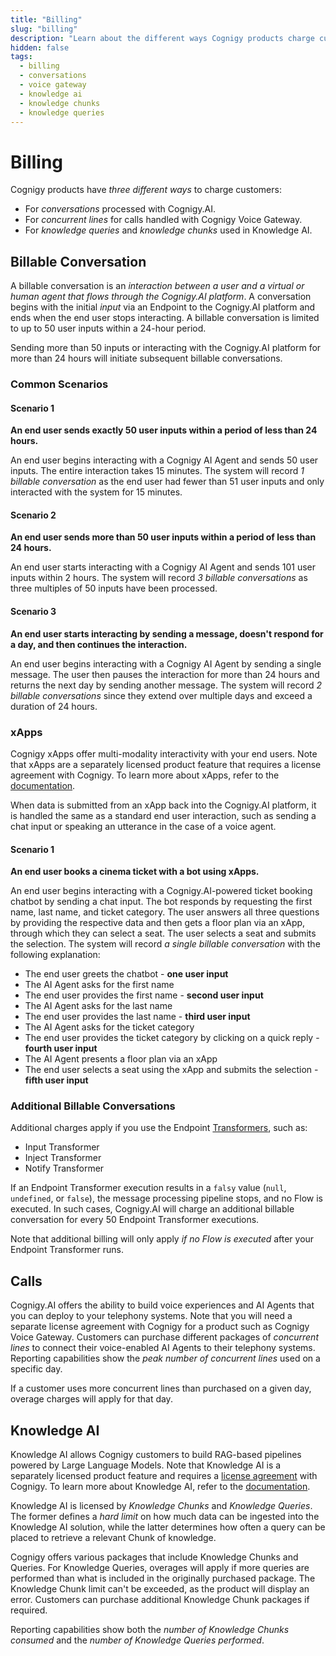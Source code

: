 ```yaml
---
title: "Billing"
slug: "billing"
description: "Learn about the different ways Cognigy products charge customers, including billable conversations, concurrent lines for voice calls, and Knowledge AI usage."
hidden: false
tags:
  - billing
  - conversations
  - voice gateway
  - knowledge ai
  - knowledge chunks
  - knowledge queries
---
```


# Billing

Cognigy products have *three different ways* to charge customers:

- For *conversations* processed with Cognigy.AI.
- For *concurrent lines* for calls handled with Cognigy Voice Gateway.
- For *knowledge queries* and *knowledge chunks* used in Knowledge AI.

## Billable Conversation

A billable conversation is an *interaction between a user and a virtual or human agent that flows through the Cognigy.AI platform*. A conversation begins with the initial *input* via an Endpoint to the Cognigy.AI platform and ends when the end user stops interacting. A billable conversation is limited to up to 50 user inputs within a 24-hour period.

Sending more than 50 inputs or interacting with the Cognigy.AI platform for more than 24 hours will initiate subsequent billable conversations.

### Common Scenarios

#### Scenario 1

**An end user sends exactly 50 user inputs within a period of less than 24 hours.**

An end user begins interacting with a Cognigy AI Agent and sends 50 user inputs. The entire interaction takes 15 minutes. The system will record *1 billable conversation* as the end user had fewer than 51 user inputs and only interacted with the system for 15 minutes.

#### Scenario 2

**An end user sends more than 50 user inputs within a period of less than 24 hours.**

An end user starts interacting with a Cognigy AI Agent and sends 101 user inputs within 2 hours. The system will record *3 billable conversations* as three multiples of 50 inputs have been processed.

#### Scenario 3

**An end user starts interacting by sending a message, doesn't respond for a day, and then continues the interaction.**

An end user begins interacting with a Cognigy AI Agent by sending a single message. The user then pauses the interaction for more than 24 hours and returns the next day by sending another message. The system will record *2 billable conversations* since they extend over multiple days and exceed a duration of 24 hours.

### xApps

Cognigy xApps offer multi-modality interactivity with your end users. Note that xApps are a separately licensed product feature that requires a license agreement with Cognigy. To learn more about xApps, refer to the [documentation](../../xApps/overview.md).

When data is submitted from an xApp back into the Cognigy.AI platform, it is handled the same as a standard end user interaction, such as sending a chat input or speaking an utterance in the case of a voice agent.

#### Scenario 1

**An end user books a cinema ticket with a bot using xApps.**

An end user begins interacting with a Cognigy.AI-powered ticket booking chatbot by sending a chat input. The bot responds by requesting the first name, last name, and ticket category. The user answers all three questions by providing the respective data and then gets a floor plan via an xApp, through which they can select a seat. The user selects a seat and submits the selection. The system will record *a single billable conversation* with the following explanation:

- The end user greets the chatbot - **one user input**
- The AI Agent asks for the first name
- The end user provides the first name - **second user input**
- The AI Agent asks for the last name
- The end user provides the last name - **third user input**
- The AI Agent asks for the ticket category
- The end user provides the ticket category by clicking on a quick reply - **fourth user input**
- The AI Agent presents a floor plan via an xApp
- The end user selects a seat using the xApp and submits the selection - **fifth user input**

### Additional Billable Conversations

Additional charges apply if you use the Endpoint [Transformers](../deploy/endpoints/transformers/overview.md), such as:

- Input Transformer
- Inject Transformer
- Notify Transformer

If an Endpoint Transformer execution results in a `falsy` value (`null`, `undefined`, or `false`), the message processing pipeline stops, and no Flow is executed. In such cases, Cognigy.AI will charge an additional billable conversation for every 50 Endpoint Transformer executions.

Note that additional billing will only apply *if no Flow is executed* after your Endpoint Transformer runs.

## Calls

Cognigy.AI offers the ability to build voice experiences and AI Agents that you can deploy to your telephony systems.
Note that you will need a separate license agreement with Cognigy for a product such as Cognigy Voice Gateway.
Customers can purchase different packages of *concurrent lines* to connect their voice-enabled AI Agents to their telephony systems. Reporting capabilities show the *peak number of concurrent lines* used on a specific day.

If a customer uses more concurrent lines than purchased on a given day, overage charges will apply for that day.

## Knowledge AI

Knowledge AI allows Cognigy customers to build RAG-based pipelines powered by Large Language Models.
Note that Knowledge AI is a separately licensed product feature and requires a [license agreement](../empower/knowledge-ai/activate.md) with Cognigy.
To learn more about Knowledge AI, refer to the [documentation](../empower/knowledge-ai/overview.md).

Knowledge AI is licensed by *Knowledge Chunks* and *Knowledge Queries*. The former defines a *hard limit* on how much data can be ingested into the Knowledge AI solution, while the latter determines how often a query can be placed to retrieve a relevant Chunk of knowledge.

Cognigy offers various packages that include Knowledge Chunks and Queries. For Knowledge Queries, overages will apply if more queries are performed than what is included in the originally purchased package. The Knowledge Chunk limit can't be exceeded, as the product will display an error. Customers can purchase additional Knowledge Chunk packages if required.

Reporting capabilities show both the *number of Knowledge Chunks consumed* and the *number of Knowledge Queries performed*.